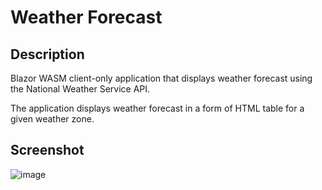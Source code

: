 # Weather Forecast

## Description
Blazor WASM client-only application that displays weather forecast using the National Weather Service API. 

The application displays weather forecast in a form of HTML table for a given weather zone.

## Screenshot

![image](https://github.com/ilyadubovis/WeatherForecast/assets/65792402/2295bb8c-a601-4a11-a020-fd65503554ed)

